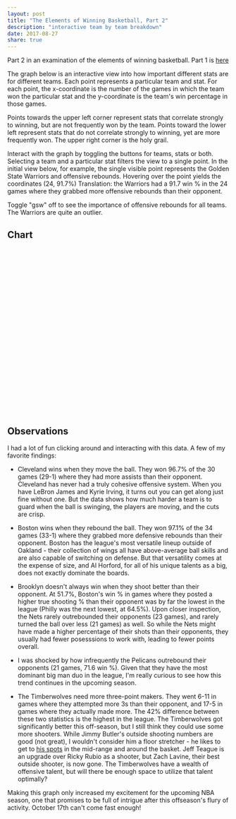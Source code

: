 ```yaml
---
layout: post
title: "The Elements of Winning Basketball, Part 2"
description: "interactive team by team breakdown"
date: 2017-08-27
share: true
---
```


<style type="text/css">
    circle.dark {
        opacity: 1.0;
    }

    text.avgLine {
        font-size: 12px;
    }

    .label {
        fill: gray;
        font-size: 13px;
    }

    circle.light {
        opacity: 0.05;
    }

    #statToggle ul>li {
        background: #099;
    }

    .container {
        width: 100%;
        margin: auto;
    }

    .avgLine {
        stroke-dasharray: 5,5;
    }

    .avgLine.dark {
        opacity: 1.0;
    }

    .avgLine.light {
        opacity: 0.0;
    }

    .toggle {
        margin-bottom: 15px;
    }
</style>


Part 2 in an examination of the elements of winning basketball. Part 1 is <a href="https://picknscroll.github.io/2017-06-15/The-NBA-Evolution/">here</a>

The graph below is an interactive view into how important different stats are for different teams. Each point represents a particular team and stat. For each point, the x-coordinate is the number of the games in which the team won the particular stat and the y-coordinate is the team's win percentage in those games.

Points towards the upper left corner represent stats that correlate strongly to winning, but are not frequently won by the team. Points toward the lower left represent stats that do not correlate strongly to winning, yet are more frequently won. The upper right corner is the holy grail.

Interact with the graph by toggling the buttons for teams, stats or both. Selecting a team and a particular stat filters the view to a single point. In the initial view below, for example, the single visible point represents the Golden State Warriors and offensive rebounds. Hovering over the point yields the coordinates (24, 91.7%) Translation: the Warriors had a 91.7 win % in the 24 games where they grabbed more offensive rebounds than their opponent.

Toggle "gsw" off to see the importance of offensive rebounds for all teams. The Warriors are quite an outlier.

## Chart

<div class="toggle" id="statToggle"></div>

<div class="vert toggle" id="teamToggle"></div>
<svg class="graph" height="630" width="850"></svg>

<div class="tooltip" id="statTooltip"></div>

<script>

    d3.selection.prototype.moveToFront = function() {
        return this.each(function(){
            this.parentNode.appendChild(this);
        });
    };

    var translate = function(left, top) { return "translate(" + left + "," + top + ")"; };

    var data = {{ site.data.team_diff_data | jsonify }};

    var EXCLUDE_KEYS = new Set(['win', 'base_win_pct', 'fg']);
    var ACTIVE_TEAMS = new Set(['gsw']);
    var ACTIVE_STATS = new Set(['orb']);

    var svgContainer = d3.select("svg"),
        graphMargins = {top: 25, right: 25, bottom: 55, left: 35};

    var graphWidth = +svgContainer.attr("width") - graphMargins.left - graphMargins.right;
    var graphHeight = +svgContainer.attr("height") - graphMargins.top - graphMargins.bottom;

    var graphContainer = svgContainer.append("g")
        .attr("transform", translate(graphMargins.left, graphMargins.top));

    var pctToHeight = d3.scaleLinear().range([graphHeight, 0]).domain([0, 1.0]);
    var numGamesToWidth = d3.scaleLinear().range([0, graphWidth]).domain([0, 82]);

    var statTooltip = d3.select("#statTooltip").style("opacity", 0);

    var state = {
        selectedStats: new Set([]),
        selectedTeams: new Set([]),
        statState: {},
        teamState: {}
    }

    function initState(keysToRender, teams) {
      for (var i = 0; i < keysToRender.length; i++) {
        var key = keysToRender[i];
        if (ACTIVE_STATS.has(key)) {
            state.statState[key] = true;
            state.selectedStats.add(key);
        } else state.statState[key] = false;
      }

     for (var i = 0; i < teams.length; i++) {
        var team = teams[i];
        if (ACTIVE_TEAMS.has(team)) {
            state.teamState[team] = true;
            state.selectedTeams.add(team);
        } else state.teamState[team] = false;
      }

    }

    function drawToolTip(elem) {
        var stat = elem.attr("stat");
        var team = elem.attr("team");
        var pctDiff = elem.attr("pctDiff");
        var totalGames = elem.attr("totalGames");

        statTooltip.transition().duration(150);
        statTooltip.html(team + "|" + stat + ": (" + totalGames + ", " + pctDiff + "%)")
                   .style("left", (d3.event.pageX) + "px")
                   .style("top", (d3.event.pageY - 24) + "px")
                   .style("opacity", .9);
    }

    function renderPoints(teamName, data) {
        var dotRadius = 2.5;
        graphContainer.selectAll(".dot")
            .data(data)
            .enter()
            .append("circle")
              .attr("r", dotRadius)
              .attr("team", teamName)
              .attr("stat", function(d) { return d['stat'] })
              .attr("totalGames", function(d) { return d['total'] })
              .attr("pctDiff", function(d) { return (100 * d['pctDiff']).toFixed(2) })
              .attr("cx", function(d) { return numGamesToWidth(d['total']) })
              .attr("cy", function(d) { return pctToHeight(d['pctDiff'] )})
              .on('mouseover', function() { drawToolTip(d3.select(this)) })
              .on("mouseout", function() { statTooltip.transition().duration(50).style("opacity", 0)});
    }

    function renderAvgLine(team, baseWinPct) {

        var g = graphContainer.append("g").attr("transform", translate(0, pctToHeight(baseWinPct)));

        g.append("line")
          .style("stroke", teamToColor(team))
          .attr("team", team)
          .attr("x1", numGamesToWidth(0))
          .attr("class", "avgLine")
          .attr("x2", numGamesToWidth(82))
          .attr("y1", 0)
          .attr("y2", 0)

        g.append("text")
         .text("[" + team + "] " + "overall Win %: " + (100 * baseWinPct).toFixed(2) + "%")
         .attr("class", "avgLine")
         .attr("team", team)
         .attr("x", 10)
         .attr("y", -5)
         .style("fill", teamToColor(team))

    }

    function extractTeams() {

        var teams = [];
        for (var key in data) {
            if (data.hasOwnProperty(key)) {
                var teamName = data[key]['team_name'];
                teams.push(teamName);
            }
        }
        return teams;
    }

    function extractKeys() {

        var keys = [];
        var stats = data[0]['diffs'];

        for (var key in stats) {
            if (EXCLUDE_KEYS.has(key)) continue
            if (stats.hasOwnProperty(key)) {
                keys.push(key)
            }
        }
        return keys;
    }

    function parseData(data) {
        var results = [];
        for (var key in data) {
            if (EXCLUDE_KEYS.has(key)) continue
            if (data.hasOwnProperty(key)) {
                var statMap = {
                    stat: key,
                    pctDiff: data[key]['pct_diff'],
                    total: data[key]['total']
                }
                results.push(statMap);
            }
        }
        return results;
    }

    function renderYAxis() {
        svgContainer.append("g")
                    .attr("transform", translate(graphMargins.left, graphMargins.top))
                    .call(d3.axisLeft(pctToHeight).tickFormat(d3.format(".0%")).ticks(5))

        graphContainer.append("text")
                      .attr("text-anchor", "middle")
                      .attr("class", "label")
                      .attr("y", -15)
                      .attr("x", - graphHeight / 2)
                      .attr("transform", "rotate(-90)")
                      .text("Win %")
    }

    function renderXAxis() {
        svgContainer.append("g")
                      .attr("transform", translate(graphMargins.left, graphMargins.top + graphHeight))
                      .call(d3.axisBottom(numGamesToWidth).tickFormat(d3.format("d")).ticks(17))

        graphContainer.append("text")
                      .attr("class", "label")
                      .attr("text-anchor", "middle")
                      .attr("x", graphWidth / 2)
                      .attr("y", graphHeight + graphMargins.top + 12.5)
                      .text("# games")
    }

    // TODO: move this and the translate function into the a utils.file
    function encodeKey(key) { return key.replace('%', '\\%'); }

    // TODO: refactor this into an applyChanges method
    function togglePoints() {
        // clear all lines and circles
        d3.selectAll("circle").each(function() {
            d3.select(this).attr("class", "light");
        })

        d3.selectAll(".avgLine").each(function() {
            d3.select(this).attr("class", "avgLine light");
        })

        // draw all selected teams
        state.selectedTeams.forEach(function(d) {
            d3.selectAll("circle[team=" + d +"]").each(function() {
                var elem = d3.select(this);
                elem.attr("class", "dark").style("fill", getColorForPoint(elem)).moveToFront();
            })

            d3.selectAll(".avgLine[team=" + d +"]").each(function() {
                d3.select(this).attr("class", "avgLine dark");
            })
        })

        // apply stat filters
        state.selectedStats.forEach(function (s) {
            if (state.selectedTeams.size > 0) {
                state.selectedTeams.forEach(function (t) {
                    d3.selectAll("circle[team=" + t + "]").each(function() {
                        var elem = d3.select(this);
                        var stat = elem.attr("stat");
                        if (state.selectedStats.has(stat)) elem.attr("class", "dark").style("fill", getColorForPoint(elem)).moveToFront()
                        else elem.attr("class", "light")
                    })
                })
            } else {
                d3.selectAll("circle[stat=" + encodeKey(s) + "]").each(function() {
                    var elem = d3.select(this);
                    elem.attr("class", "dark").style("fill", getColorForPoint(elem)).moveToFront();
                })
            }
        });

    }

    function setUpStatToggles(stats) {

        d3.select("#statToggle").append("ul")
            .selectAll("li")
            .data(stats)
            .enter()
            .append("li")
            .attr("class", function(d) {
              if (state.statState[d] == true) return "ON";
              else return "OFF";
            })
            .style("background", function(s) { return statToColor(s)})
            .text(function(d) {return d})
            .on('click', function (d) {
              if (state.statState[d] == true) {
                d3.select(this).attr("class", "OFF");
                state.statState[d] = false;
                state.selectedStats.delete(d);
              } else {
                d3.select(this).attr("class", "ON");
                state.statState[d] = true;
                state.selectedStats.add(d);
              }
              togglePoints();
            })
    }

    function setUpTeamToggles(teams) {
        d3.select("#teamToggle").append("ul")
            .selectAll("li")
            .data(teams)
            .enter()
            .append("li")
            .attr("class", function(d) {
              if (state.teamState[d] == true) return "ON";
              else return "OFF";
            })
            .style("background", function(t) {return teamToColor(t)})
            .text(function(d) {return d})
            .on('click', function (d) {
              if (state.teamState[d] == true) {
                d3.select(this).attr("class", "OFF");
                state.teamState[d] = false;
                state.selectedTeams.delete(d);
              } else {
                d3.select(this).attr("class", "ON");
                state.teamState[d] = true;
                state.selectedTeams.add(d);
              }
              togglePoints();
            })

    }

    function draw() {
        for (var i = 0; i < data.length; i++) {
            var teamData = data[i];
            var teamName = teamData["team_name"];
            renderPoints(teamName, parseData(teamData["diffs"]));
            renderAvgLine(teamName, teamData["diffs"]["base_win_pct"]);
        }
        togglePoints();
    }

    function getColorForPoint(elem) {
        if (state.selectedTeams.size > 0) return teamToColor(elem.attr("team"))
        else return statToColor(elem.attr("stat"))
    }

    var keys = extractKeys();
    var teams = extractTeams();

    // # TODO: up the contrast between colors here.
    var statColors = ["#1f77b4", "#aec7e8", "#ff7f0e", "#ffbb78", "#2ca02c", "#98df8a", "#d62728", "#ff9896", "#9467bd", "#c5b0d5", "#8c564b", "#c49c94", "#e377c2", "#f7b6d2", "#7f7f7f", "#c7c7c7"];

    var teamColors = ["#938c6d", "#936a24", "#a964fb", "#92e460", "#a05787", "#9c87a0", "#20c773", "#8b696d", "#78762d", "#e154c6", "#40835f", "#d73656", "#1afd5c", "#c4f546", "#3d88d8", "#bd3896", "#1397a3", "#f940a5", "#66aeff", "#d097e7", "#fe6ef9", "#d86507", "#8b900a", "#d47270", "#e8ac48", "#cf7c97", "#cebb11", "#718a90", "#e78139", "#ff7463"];

    var teamToColor = d3.scaleOrdinal().range(teamColors).domain(teams);
    var statToColor = d3.scaleOrdinal().range(statColors).domain(keys);

    initState(keys, teams);
    draw()

    renderYAxis();
    renderXAxis();

    setUpStatToggles(keys);
    setUpTeamToggles(teams);



</script>


## Observations

I had a lot of fun clicking around and interacting with this data. A few of my favorite findings:

* Cleveland wins when they move the ball. They won 96.7% of the 30 games (29-1) where they had more assists than their opponent. Cleveland has never had a truly cohesive offensive system. When you have LeBron James and Kyrie Irving, it turns out you can get along just fine without one. But the data shows how much harder a team is to guard when the ball is swinging, the players are moving, and the cuts are crisp.

* Boston wins when they rebound the ball. They won 97.1% of the 34 games (33-1)  where they grabbed more defensive rebounds than their opponent. Boston has the league's most versatile lineup outside of Oakland - their collection of wings all have above-average ball skills and are also capable of switching on defense. But that versatility comes at the expense of size, and Al Horford, for all of his unique talents as a big, does not exactly dominate the boards.

* Brooklyn doesn't always win when they shoot better than their opponent. At 51.7%, Boston's win % in games where they posted a higher true shooting % than their opponent was by far the lowest in the league (Philly was the next lowest, at 64.5%). Upon closer inspection, the Nets rarely outrebounded their opponents (23 games), and rarely turned the ball over less (21 games) as well. So while the Nets might have made a higher percentage of their shots than their opponents, they usually had fewer posesssions to work with, leading to fewer points overall.

* I was shocked by how infrequently the Pelicans outrebound their opponents (21 games, 71.6 win %). Given that they have the most dominant big man duo in the league, I'm really curious to see how this trend continues in the upcoming season.

* The Timberwolves need more three-point makers. They went 6-11 in games where they attempted more 3s than their opponent, and 17-5 in games where they actually made more. The 42% difference between these two statistics is the highest in the league. The Timberwolves got significantly better this off-season, but I still think they could use some more shooters. While Jimmy Butler's outside shooting numbers are good (not great), I wouldn't consider him a floor stretcher - he likes to get to <a href="http://nbasavant.com/player.php?player_id=202710">his spots</a> in the mid-range and around the basket. Jeff Teague is an upgrade over Ricky Rubio as a shooter, but Zach Lavine, their best outside shooter, is now gone. The Timberwolves have a wealth of offensive talent, but will there be enough space to utilize that talent optimally?

Making this graph only increased my excitement for the upcoming NBA season, one that promises to be full of intrigue after this offseason's flury of activity. October 17th can't come fast enough!
